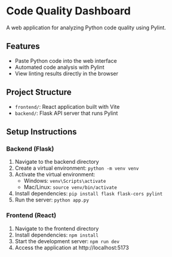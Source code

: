 # Code Quality Dashboard

A web application for analyzing Python code quality using Pylint.

## Features

- Paste Python code into the web interface
- Automated code analysis with Pylint
- View linting results directly in the browser

## Project Structure

- `frontend/`: React application built with Vite
- `backend/`: Flask API server that runs Pylint

## Setup Instructions

### Backend (Flask)

1. Navigate to the backend directory
2. Create a virtual environment: `python -m venv venv`
3. Activate the virtual environment:
   - Windows: `venv\Scripts\activate`
   - Mac/Linux: `source venv/bin/activate`
4. Install dependencies: `pip install flask flask-cors pylint`
5. Run the server: `python app.py`

### Frontend (React)

1. Navigate to the frontend directory
2. Install dependencies: `npm install`
3. Start the development server: `npm run dev`
4. Access the application at http://localhost:5173
